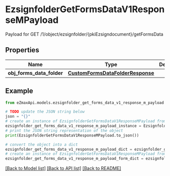 # EzsignfolderGetFormsDataV1ResponseMPayload

Payload for GET /1/object/ezsignfolder/{pkiEzsigndocument}/getFormsData

## Properties

Name | Type | Description | Notes
------------ | ------------- | ------------- | -------------
**obj_forms_data_folder** | [**CustomFormsDataFolderResponse**](CustomFormsDataFolderResponse.md) |  | 

## Example

```python
from eZmaxApi.models.ezsignfolder_get_forms_data_v1_response_m_payload import EzsignfolderGetFormsDataV1ResponseMPayload

# TODO update the JSON string below
json = "{}"
# create an instance of EzsignfolderGetFormsDataV1ResponseMPayload from a JSON string
ezsignfolder_get_forms_data_v1_response_m_payload_instance = EzsignfolderGetFormsDataV1ResponseMPayload.from_json(json)
# print the JSON string representation of the object
print(EzsignfolderGetFormsDataV1ResponseMPayload.to_json())

# convert the object into a dict
ezsignfolder_get_forms_data_v1_response_m_payload_dict = ezsignfolder_get_forms_data_v1_response_m_payload_instance.to_dict()
# create an instance of EzsignfolderGetFormsDataV1ResponseMPayload from a dict
ezsignfolder_get_forms_data_v1_response_m_payload_form_dict = ezsignfolder_get_forms_data_v1_response_m_payload.from_dict(ezsignfolder_get_forms_data_v1_response_m_payload_dict)
```
[[Back to Model list]](../README.md#documentation-for-models) [[Back to API list]](../README.md#documentation-for-api-endpoints) [[Back to README]](../README.md)


